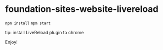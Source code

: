# foundation-sites-website-livereload

`npm install`
`npm start`

tip: install LiveReload plugin to chrome

Enjoy!
